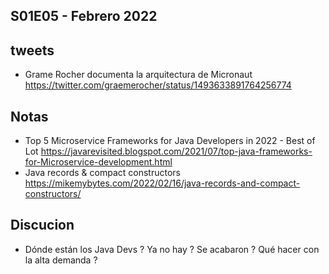 S01E05 - Febrero 2022
--

## tweets

* Grame Rocher documenta la arquitectura de Micronaut https://twitter.com/graemerocher/status/1493633891764256774

## Notas

* Top 5 Microservice Frameworks for Java Developers in 2022 - Best of Lot https://javarevisited.blogspot.com/2021/07/top-java-frameworks-for-Microservice-development.html
* Java records & compact constructors https://mikemybytes.com/2022/02/16/java-records-and-compact-constructors/

## Discucion

* Dónde están los Java Devs ? Ya no hay ? Se acabaron ? Qué hacer con la alta demanda ?